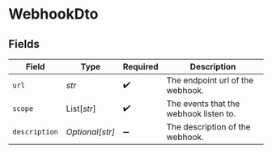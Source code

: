 # WebhookDto


## Fields

| Field                                  | Type                                   | Required                               | Description                            |
| -------------------------------------- | -------------------------------------- | -------------------------------------- | -------------------------------------- |
| `url`                                  | *str*                                  | :heavy_check_mark:                     | The endpoint url of the webhook.       |
| `scope`                                | List[*str*]                            | :heavy_check_mark:                     | The events that the webhook listen to. |
| `description`                          | *Optional[str]*                        | :heavy_minus_sign:                     | The description of the webhook.        |